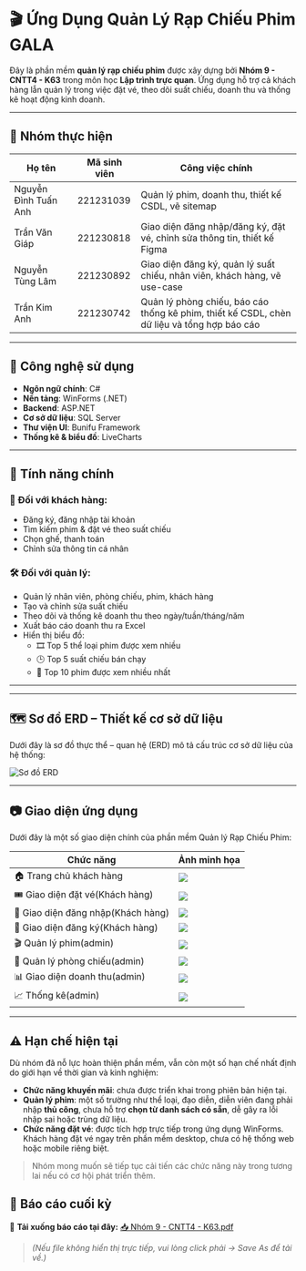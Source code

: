 # 🎬 Ứng Dụng Quản Lý Rạp Chiếu Phim **GALA**

Đây là phần mềm **quản lý rạp chiếu phim** được xây dựng bởi **Nhóm 9 - CNTT4 - K63** trong môn học **Lập trình trực quan**. Ứng dụng hỗ trợ cả khách hàng lẫn quản lý trong việc đặt vé, theo dõi suất chiếu, doanh thu và thống kê hoạt động kinh doanh.

---

## 👥 Nhóm thực hiện

| Họ tên               | Mã sinh viên | Công việc chính |
|---------------------|--------------|-----------------|
| Nguyễn Đình Tuấn Anh | 221231039    | Quản lý phim, doanh thu, thiết kế CSDL, vẽ sitemap |
| Trần Văn Giáp        | 221230818    | Giao diện đăng nhập/đăng ký, đặt vé, chỉnh sửa thông tin, thiết kế Figma |
| Nguyễn Tùng Lâm      | 221230892    | Giao diện đăng ký, quản lý suất chiếu, nhân viên, khách hàng, vẽ use-case |
| Trần Kim Anh         | 221230742    | Quản lý phòng chiếu, báo cáo thống kê phim, thiết kế CSDL, chèn dữ liệu và tổng hợp báo cáo |

---

## 🚀 Công nghệ sử dụng

- **Ngôn ngữ chính**: C#
- **Nền tảng**: WinForms (.NET)
- **Backend**: ASP.NET  
- **Cơ sở dữ liệu**: SQL Server
- **Thư viện UI**: Bunifu Framework  
- **Thống kê & biểu đồ**: LiveCharts

---

## 🎯 Tính năng chính

### 👤 Đối với khách hàng:
- Đăng ký, đăng nhập tài khoản
- Tìm kiếm phim & đặt vé theo suất chiếu
- Chọn ghế, thanh toán
- Chỉnh sửa thông tin cá nhân

### 🛠 Đối với quản lý:
- Quản lý nhân viên, phòng chiếu, phim, khách hàng
- Tạo và chỉnh sửa suất chiếu
- Theo dõi và thống kê doanh thu theo ngày/tuần/tháng/năm
- Xuất báo cáo doanh thu ra Excel
- Hiển thị biểu đồ:
  - 🎞️ Top 5 thể loại phim được xem nhiều
  - 🕒 Top 5 suất chiếu bán chạy
  - 🎥 Top 10 phim được xem nhiều nhất

---

---

## 🗺️ Sơ đồ ERD – Thiết kế cơ sở dữ liệu

Dưới đây là sơ đồ thực thể – quan hệ (ERD) mô tả cấu trúc cơ sở dữ liệu của hệ thống:

![Sơ đồ ERD](image.png)



---

## 📷 Giao diện ứng dụng

Dưới đây là một số giao diện chính của phần mềm Quản lý Rạp Chiếu Phim:

| Chức năng               | Ảnh minh họa             |
|-------------------------|--------------------------|
| 🏠 Trang chủ khách hàng | ![](trangchuKH)      |
| 🎟️ Giao diện đặt vé(Khách hàng)     | ![](datve)           |
| 🔐 Giao diện đăng nhập(Khách hàng)  | ![](login)           |
| 📝 Giao diện đăng ký(Khách hàng)    | ![](signup)          |
| 🎬 Quản lý phim(admin)        | ![](qlphim)          |
| 🏢 Quản lý phòng chiếu(admin) | ![](qlphong)         |
| 📊 Giao diện doanh thu(admin)  | ![](revenue)         |
| 📈 Thống kê(admin)            | ![](thongke.png)         |

---

## ⚠️ Hạn chế hiện tại

Dù nhóm đã nỗ lực hoàn thiện phần mềm, vẫn còn một số hạn chế nhất định do giới hạn về thời gian và kinh nghiệm:

- **Chức năng khuyến mãi**: chưa được triển khai trong phiên bản hiện tại.
- **Quản lý phim**: một số trường như thể loại, đạo diễn, diễn viên đang phải nhập **thủ công**, chưa hỗ trợ **chọn từ danh sách có sẵn**, dễ gây ra lỗi nhập sai hoặc trùng dữ liệu.
- **Chức năng đặt vé**: được tích hợp trực tiếp trong ứng dụng WinForms. Khách hàng đặt vé ngay trên phần mềm desktop, chưa có hệ thống web hoặc mobile riêng biệt.

> Nhóm mong muốn sẽ tiếp tục cải tiến các chức năng này trong tương lai nếu có cơ hội phát triển thêm.

## 📄 Báo cáo cuối kỳ

🔗 **Tải xuống báo cáo tại đây:** [📥 Nhóm 9 - CNTT4 - K63.pdf](Nhóm%209%20-%20CNTT4%20-%20K63.pdf)

> *(Nếu file không hiển thị trực tiếp, vui lòng click phải → Save As để tải về.)*


